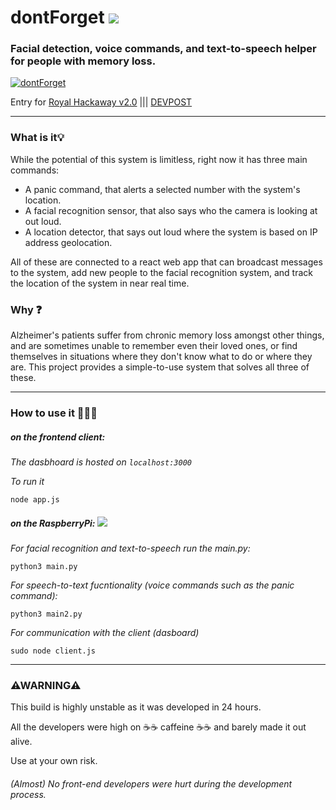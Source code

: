 # dontForget [![](https://imgur.com/CxQR0Xd.png)](https://www.raspberrypi.org/)
### Facial detection, voice commands, and text-to-speech helper for people with memory loss.

[![dontForget](https://imgur.com/fomWtCy.png)](https://devpost.com/software/don-t-forget-etz6mh)

Entry for [Royal Hackaway v2.0](https://royalhackaway.com/hackaway2019) ||| [DEVPOST](https://devpost.com/software/don-t-forget-etz6mh)
<br>
<hr>

### What is it💡

While the potential of this system is limitless, right now it has three main commands:

 *   A panic command, that alerts a selected number with the system's location.
 *   A facial recognition sensor, that also says who the camera is looking at out loud.
 *   A location detector, that says out loud where the system is based on IP address geolocation.

All of these are connected to a react web app that can broadcast messages to the system, add new people to the facial recognition system, and track the location of the system in near real time.


### Why ❓

Alzheimer's patients suffer from chronic memory loss amongst other things, and are sometimes unable to remember even their loved ones, or find themselves in situations where they don't know what to do or where they are. This project provides a simple-to-use system that solves all three of these.
<br>
<hr>

### How to use it 👨‍👩‍💻

##### on the frontend client:
*The dasbhoard is hosted on ```localhost:3000```*

*To run it*
```
node app.js
```

##### on the RaspberryPi: [![](https://imgur.com/CxQR0Xd.png)](https://www.raspberrypi.org/)
*For facial recognition and text-to-speech run the main.py:*
```
python3 main.py
```
*For speech-to-text fucntionality (voice commands such as the panic command):*
```
python3 main2.py
```
*For communication with the client (dasboard)*
```
sudo node client.js
```
<hr>

### ⚠WARNING⚠

This build is highly unstable as it was developed in 24 hours.

All the developers were high on ☕☕ caffeine ☕☕ and barely made it out alive.

Use at your own risk.

###### (Almost) No front-end developers were hurt during the development process.

